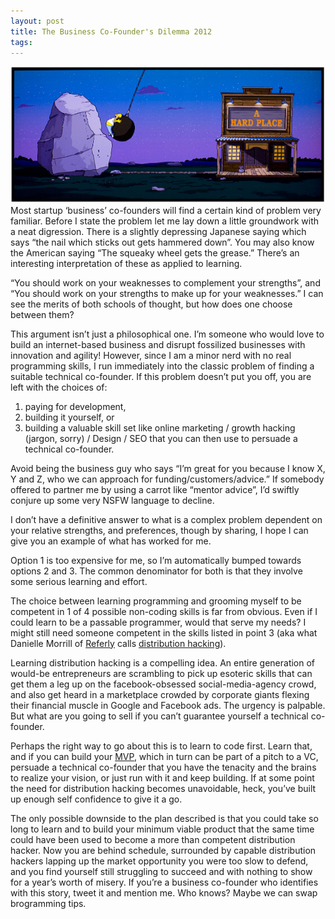 ```yaml
---
layout: post
title: The Business Co-Founder's Dilemma 2012
tags: 
---
```

![homer caught between a rock and a hard place](/images/rock-and-a-hard-place-600.jpg "Caught between a Rock and a Hard Place")
Most startup ‘business’ co-founders will find a certain kind of problem very familiar. Before I state the problem let me lay down a little groundwork with a neat digression. There is a slightly depressing Japanese saying which says “the nail which sticks out gets hammered down”. You may also know the American saying “The squeaky wheel gets the grease.” There’s an interesting interpretation of these as applied to learning.

“You should work on your weaknesses to complement your strengths”, and “You should work on your strengths to make up for your weaknesses.” I can see the merits of both schools of thought, but how does one choose between them?

This argument isn’t just a philosophical one. I’m someone who would love to build an internet-based business and disrupt fossilized businesses with innovation and agility! However, since I am a minor nerd with no real programming skills, I run immediately into the classic problem of finding a suitable technical co-founder. If this problem doesn’t put you off, you are left with the choices of:

1.   paying for development,
2.   building it yourself, or
3.   building a valuable skill set like online marketing / growth hacking (jargon, sorry) / Design / SEO that you can then use to persuade a technical co-founder.  

Avoid being the business guy who says “I’m great for you because I know X, Y and Z, who we can approach for funding/customers/advice.” If somebody offered to partner me by using a carrot like “mentor advice”, I’d swiftly conjure up some very NSFW language to decline.

I don’t have a definitive answer to what is a complex problem dependent on your relative strengths, and preferences, though by sharing, I hope I can give you an example of what has worked for me.

Option 1 is too expensive for me, so I’m automatically bumped towards options 2 and 3. The common denominator for both is that they involve some serious learning and effort.

The choice between learning programming and grooming myself to be competent in 1 of 4 possible non-coding skills is far from obvious. Even if I could learn to be a passable programmer, would that serve my needs? I might still need someone competent in the skills listed in point 3 (aka what Danielle Morrill of [Referly](http://refer.ly/) calls [distribution hacking](http://distributionhacks.com/)).

Learning distribution hacking is a compelling idea. An entire generation of would-be entrepreneurs are scrambling to pick up esoteric skills that can get them a leg up on the facebook-obsessed social-media-agency crowd, and also get heard in a marketplace crowded by corporate giants flexing their financial muscle in Google and Facebook ads. The urgency is palpable. But what are you going to sell if you can’t guarantee yourself a technical co-founder.

Perhaps the right way to go about this is to learn to code first. Learn that, and if you can build your [MVP](http://steveblank.com/2010/03/04/perfection-by-subtraction-the-minimum-feature-set/), which in turn can be part of a pitch to a VC, persuade a technical co-founder that you have the tenacity and the brains to realize your vision, or just run with it and keep building. If at some point the need for distribution hacking becomes unavoidable, heck, you’ve built up enough self confidence to give it a go.

The only possible downside to the plan described is that you could take so long to learn and to build your minimum viable product that the same time could have been used to become a more than competent distribution hacker. Now you are behind schedule, surrounded by capable distribution hackers lapping up the market opportunity you were too slow to defend, and you find yourself still struggling to succeed and with nothing to show for a year’s worth of misery.
If you’re a business co-founder who identifies with this story, tweet it and mention me. Who knows? Maybe we can swap brogramming tips.
